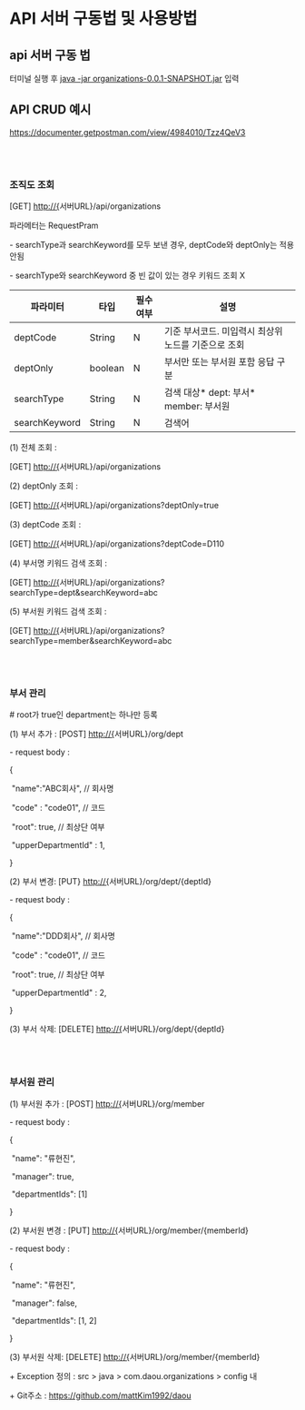 # API 서버 구동법 및 사용방법



## **api 서버 구동 법** 

터미널 실행 후
<u>java -jar organizations-0.0.1-SNAPSHOT.jar</u>
입력


## **API CRUD 예시**

https://documenter.getpostman.com/view/4984010/Tzz4QeV3

<br/><br/>

### **조직도 조회** 

[GET] [http://{](http://{/)서버URL}/api/organizations

파라메터는 RequestPram

\- searchType과 searchKeyword를 모두 보낸 경우, deptCode와 deptOnly는 적용 안됨

\- searchType와 searchKeyword 중 빈 값이 있는 경우 키워드 조회 X

| 파라미터      | 타입    | 필수여부 | 설명                                                |
| ------------- | ------- | -------- | --------------------------------------------------- |
| deptCode      | String  | N        | 기준 부서코드. 미입력시 최상위 노드를 기준으로 조회 |
| deptOnly      | boolean | N        | 부서만 또는 부서원 포함 응답 구분                   |
| searchType    | String  | N        | 검색 대상* dept: 부서* member: 부서원               |
| searchKeyword | String  | N        | 검색어                                              |

 

(1) 전체 조회 : 

[GET] [http://{](http://{/)서버URL}/api/organizations 

(2) deptOnly 조회 : 

[GET] [http://{](http://{/)서버URL}/api/organizations?deptOnly=true 

(3) deptCode 조회 : 

[GET] [http://{](http://{/)서버URL}/api/organizations?deptCode=D110

(4) 부서명 키워드 검색 조회 : 

[GET] [http://{](http://{/)서버URL}/api/organizations?searchType=dept&searchKeyword=abc

(5) 부서원 키워드 검색 조회 : 

[GET] [http://{](http://{/)서버URL}/api/organizations?searchType=member&searchKeyword=abc

<br/><br/>

### **부서 관리**

\# root가 true인 department는 하나만 등록

(1) 부서 추가 : [POST] [http://{](http://{/)서버URL}/org/dept

\- request body :

{

​    "name":"ABC회사", // 회사명

​    "code" : "code01", // 코드

​    "root": true, // 최상단 여부

​    "upperDepartmentId" : 1,

}

(2) 부서 변경: [PUT} [http://{](http://{/)서버URL}/org/dept/{deptId} 

\- request body :

{

​    "name":"DDD회사", // 회사명

​    "code" : "code01", // 코드

​    "root": true, // 최상단 여부

​    "upperDepartmentId" : 2,

}

(3) 부서 삭제: [DELETE] [http://{](http://{/)서버URL}/org/dept/{deptId}

<br/><br/>

### **부서원 관리**

(1) 부서원 추가 : [POST] [http://{](http://{/)서버URL}/org/member

\- request body :

{

​    "name": "류현진",

​    "manager": true,

​    "departmentIds": [1]

}

(2) 부서원 변경 : [PUT] [http://{](http://{/)서버URL}/org/member/{memberId}

\- request body :

{

​    "name": "류현진",

​    "manager": false,

​    "departmentIds": [1, 2]

}

(3) 부서원 삭제: [DELETE] [http://{](http://{/)서버URL}/org/member/{memberId}

 

\+ Exception 정의 : src > java > com.daou.organizations > config 내

\+ Git주소 : https://github.com/mattKim1992/daou
